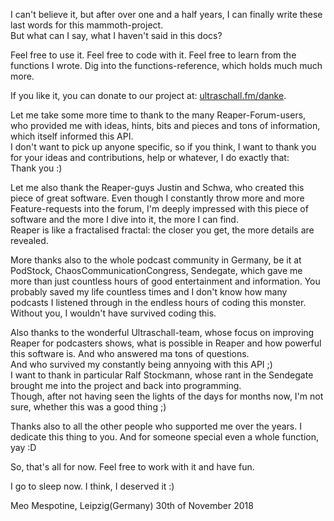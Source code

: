 I can't believe it, but after over one and a half years, I can finally write these last words for this mammoth-project.  
But what can I say, what I haven't said in this docs?  

Feel free to use it. Feel free to code with it. Feel free to learn from the functions I wrote. Dig into the functions-reference, which holds much much more.  

If you like it, you can donate to our project at: [ultraschall.fm/danke](https://www.ultraschall.fm/danke).

Let me take some more time to thank to the many Reaper-Forum-users, who provided me with ideas, hints, bits and pieces and tons of information, which itself informed this API.  
I don't want to pick up anyone specific, so if you think, I want to thank you for your ideas and contributions, help or whatever, I do exactly that:  
Thank you :)

Let me also thank the Reaper-guys Justin and Schwa, who created this piece of great software. Even though I constantly throw more and more Feature-requests into the forum, I'm deeply impressed with this piece of software and the more I dive into it, the more I can find.  
Reaper is like a fractalised fractal: the closer you get, the more details are revealed.  

More thanks also to the whole podcast community in Germany, be it at PodStock, ChaosCommunicationCongress, Sendegate, which gave me more than just countless hours of good entertainment and information. You probably saved my life countless times and I don't know how many podcasts I listened through in the endless hours of coding this monster.  
Without you, I wouldn't have survived coding this.  

Also thanks to the wonderful Ultraschall-team, whose focus on improving Reaper for podcasters shows, what is possible in Reaper and how powerful this software is. And who answered ma tons of questions.  
And who survived my constantly being annyoing with this API ;)  
I want to thank in particular Ralf Stockmann, whose rant in the Sendegate brought me into the project and back into programming.  
Though, after not having seen the lights of the days for months now, I'm not sure, whether this was a good thing ;)

Thanks also to all the other people who supported me over the years. I dedicate this thing to you. And for someone special even a whole function, yay :D

So, that's all for now. Feel free to work with it and have fun.

I go to sleep now. I think, I deserved it :)

Meo Mespotine, Leipzig(Germany) 30th of November 2018

